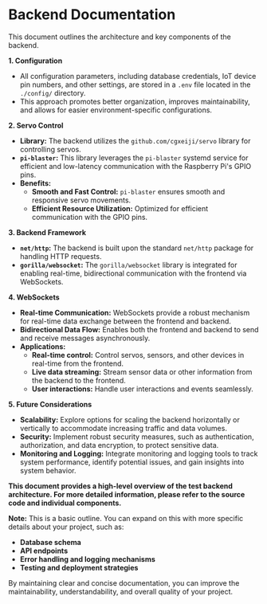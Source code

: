 # Backend Documentation

This document outlines the architecture and key components of the backend.

**1. Configuration**

* All configuration parameters, including database credentials, IoT device pin numbers, and other settings, are stored in a `.env` file located in the `./config/` directory.
* This approach promotes better organization, improves maintainability, and allows for easier environment-specific configurations.

**2. Servo Control**

* **Library:** The backend utilizes the `github.com/cgxeiji/servo` library for controlling servos.
* **`pi-blaster`:** This library leverages the `pi-blaster` systemd service for efficient and low-latency communication with the Raspberry Pi's GPIO pins.
* **Benefits:**
    * **Smooth and Fast Control:** `pi-blaster` ensures smooth and responsive servo movements.
    * **Efficient Resource Utilization:** Optimized for efficient communication with the GPIO pins.

**3. Backend Framework**

* **`net/http`:** The backend is built upon the standard `net/http` package for handling HTTP requests.
* **`gorilla/websocket`:** The `gorilla/websocket` library is integrated for enabling real-time, bidirectional communication with the frontend via WebSockets.

**4. WebSockets**

* **Real-time Communication:** WebSockets provide a robust mechanism for real-time data exchange between the frontend and backend.
* **Bidirectional Data Flow:** Enables both the frontend and backend to send and receive messages asynchronously.
* **Applications:**
    * **Real-time control:** Control servos, sensors, and other devices in real-time from the frontend.
    * **Live data streaming:** Stream sensor data or other information from the backend to the frontend.
    * **User interactions:** Handle user interactions and events seamlessly.

**5. Future Considerations**

* **Scalability:** Explore options for scaling the backend horizontally or vertically to accommodate increasing traffic and data volumes.
* **Security:** Implement robust security measures, such as authentication, authorization, and data encryption, to protect sensitive data.
* **Monitoring and Logging:** Integrate monitoring and logging tools to track system performance, identify potential issues, and gain insights into system behavior.

**This document provides a high-level overview of the test backend architecture. For more detailed information, please refer to the source code and individual components.**

**Note:** This is a basic outline. You can expand on this with more specific details about your project, such as:

* **Database schema**
* **API endpoints**
* **Error handling and logging mechanisms**
* **Testing and deployment strategies**

By maintaining clear and concise documentation, you can improve the maintainability, understandability, and overall quality of your project.